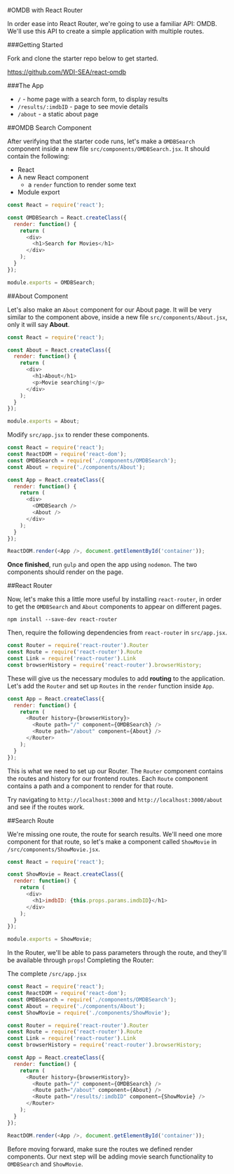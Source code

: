 #OMDB with React Router

In order ease into React Router, we're going to use a familiar API: OMDB. We'll use this API to create a simple application with multiple routes.

###Getting Started

Fork and clone the starter repo below to get started.

https://github.com/WDI-SEA/react-omdb


###The App

* `/` - home page with a search form, to display results
* `/results/:imdbID` - page to see movie details
* `/about` - a static about page


##OMDB Search Component

After verifying that the starter code runs, let's make a `OMDBSearch` component inside a new file `src/components/OMDBSearch.jsx`. It should contain the following:

* React
* A new React component
  * a `render` function to render some text
* Module export

```js
const React = require('react');

const OMDBSearch = React.createClass({
  render: function() {
    return (
      <div>
        <h1>Search for Movies</h1>
      </div>
    );
  }
});

module.exports = OMDBSearch;
```

##About Component

Let's also make an `About` component for our About page. It will be very similar to the component above, inside a new file `src/components/About.jsx`, only it will say **About**.

```js
const React = require('react');

const About = React.createClass({
  render: function() {
    return (
      <div>
        <h1>About</h1>
        <p>Movie searching!</p>
      </div>
    );
  }
});

module.exports = About;
```

Modify `src/app.jsx` to render these components.

```js
const React = require('react');
const ReactDOM = require('react-dom');
const OMDBSearch = require('./components/OMDBSearch');
const About = require('./components/About');

const App = React.createClass({
  render: function() {
    return (
      <div>
        <OMDBSearch />
        <About />
      </div>
    );
  }
});

ReactDOM.render(<App />, document.getElementById('container'));
```

**Once finished**, run `gulp` and open the app using `nodemon`. The two components should render on the page.

##React Router

Now, let's make this a little more useful by installing `react-router`, in order to get the `OMDBSearch` and `About` components to appear on different pages.

```
npm install --save-dev react-router
```

Then, require the following dependencies from `react-router` in `src/app.jsx`.

```js
const Router = require('react-router').Router
const Route = require('react-router').Route
const Link = require('react-router').Link
const browserHistory = require('react-router').browserHistory;
```

These will give us the necessary modules to add **routing** to the application. Let's add the `Router` and set up `Routes` in the `render` function inside `App`.

```js
const App = React.createClass({
  render: function() {
    return (
      <Router history={browserHistory}>
        <Route path="/" component={OMDBSearch} />
        <Route path="/about" component={About} />
      </Router>
    );
  }
});
```

This is what we need to set up our Router. The `Router` component contains the routes and history for our frontend routes. Each `Route` component contains a path and a component to render for that route.

Try navigating to `http://localhost:3000` and `http://localhost:3000/about` and see if the routes work.

##Search Route

We're missing one route, the route for search results. We'll need one more component for that route, so let's make a component called `ShowMovie` in `/src/components/ShowMovie.jsx`.

```js
const React = require('react');

const ShowMovie = React.createClass({
  render: function() {
    return (
      <div>
        <h1>imdbID: {this.props.params.imdbID}</h1>
      </div>
    );
  }
});

module.exports = ShowMovie;
```

In the Router, we'll be able to pass parameters through the route, and they'll be available through `props`! Completing the Router:

The complete `/src/app.jsx`

```js
const React = require('react');
const ReactDOM = require('react-dom');
const OMDBSearch = require('./components/OMDBSearch');
const About = require('./components/About');
const ShowMovie = require('./components/ShowMovie');

const Router = require('react-router').Router
const Route = require('react-router').Route
const Link = require('react-router').Link
const browserHistory = require('react-router').browserHistory;

const App = React.createClass({
  render: function() {
    return (
      <Router history={browserHistory}>
        <Route path="/" component={OMDBSearch} />
        <Route path="/about" component={About} />
        <Route path="/results/:imdbID" component={ShowMovie} />
      </Router>
    );
  }
});

ReactDOM.render(<App />, document.getElementById('container'));
```

Before moving forward, make sure the routes we defined render components. Our next step will be adding movie search functionality to `OMDBSearch` and `ShowMovie`.

